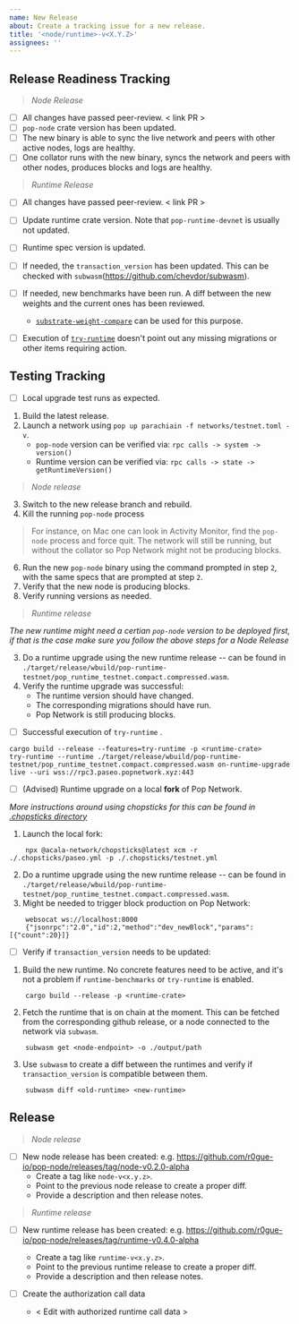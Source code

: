 ```yaml
---
name: New Release
about: Create a tracking issue for a new release.
title: '<node/runtime>-v<X.Y.Z>'
assignees: ''
---
```


## Release Readiness Tracking

> _Node Release_

- [ ] All changes have passed peer-review. < link PR >
- [ ] `pop-node` crate version has been updated.
- [ ] The new binary is able to sync the live network and peers with other active nodes, logs are healthy.
- [ ] One collator runs with the new binary, syncs the network and peers with other nodes, produces blocks and logs are healthy.

> _Runtime Release_

- [ ] All changes have passed peer-review. < link PR >
- [ ] Update runtime crate version. Note that `pop-runtime-devnet` is usually not updated.
- [ ] Runtime spec version is updated.
- [ ] If needed, the `transaction_version` has been updated. This can be checked with
  `subwasm`(https://github.com/chevdor/subwasm).
- [ ] If needed, new benchmarks have been run. A diff between the new weights and the current ones has been reviewed.
    - [`substrate-weight-compare`](https://github.com/ggwpez/substrate-weight-compare) can be used for this purpose.
- [ ] Execution of [`try-runtime`](https://github.com/paritytech/try-runtime-cli) doesn't point out any missing migrations or other items requiring action.



## Testing Tracking

- [ ] Local upgrade test runs as expected.

1. Build the latest release.
2. Launch a network using `pop up parachiain -f networks/testnet.toml -v`.
    - `pop-node` version can be verified via: `rpc calls -> system -> version()`
    - Runtime version can be verified via: `rpc calls -> state -> getRuntimeVersion()`


> _Node release_

3. Switch to the new release branch and rebuild.
4. Kill the running `pop-node` process
> For instance, on Mac one can look in Activity Monitor, find the `pop-node` process and force quit. The network will still be running, but without the collator so Pop Network might not be producing blocks.
6. Run the new `pop-node` binary using the command prompted in step `2`, with the same specs that are prompted at step `2`.
7. Verify that the new node is producing blocks.
8. Verify running versions as needed.

> _Runtime release_

_The new runtime might need a certian `pop-node` version to be deployed first, if that is the case make sure you follow the above steps for a Node Release_

3. Do a runtime upgrade using the new runtime release -- can be found in `./target/release/wbuild/pop-runtime-testnet/pop_runtime_testnet.compact.compressed.wasm`.
4. Verify the runtime upgrade was successful:
    - The runtime version should have changed.
    - The corresponding migrations should have run.
    - Pop Network is still producing blocks.


- [ ] Successful execution of `try-runtime` .
```
cargo build --release --features=try-runtime -p <runtime-crate>
try-runtime --runtime ./target/release/wbuild/pop-runtime-testnet/pop_runtime_testnet.compact.compressed.wasm on-runtime-upgrade live --uri wss://rpc3.paseo.popnetwork.xyz:443
```

- [ ] (Advised) Runtime upgrade on a local **fork** of Pop Network.

_More instructions around using chopsticks for this can be found in [.chopsticks directory](../../.chopsticks)_

1. Launch the local fork:
```shell
    npx @acala-network/chopsticks@latest xcm -r ./.chopsticks/paseo.yml -p ./.chopsticks/testnet.yml
```
2. Do a runtime upgrade using the new runtime release -- can be found in `./target/release/wbuild/pop-runtime-testnet/pop_runtime_testnet.compact.compressed.wasm`.
3. Might be needed to trigger block production on Pop Network:
```shell
    websocat ws://localhost:8000
    {"jsonrpc":"2.0","id":2,"method":"dev_newBlock","params":[{"count":20}]}
```

- [ ] Verify if `transaction_version` needs to be updated:

1. Build the new runtime. No concrete features need to be active, and it's not a problem if `runtime-benchmarks` or `try-runtime` is enabled.

```shell
    cargo build --release -p <runtime-crate>
```

2. Fetch the runtime that is on chain at the moment. This can be fetched from the corresponding github release, or a
   node connected to the network via `subwasm`.

```shell
    subwasm get <node-endpoint> -o ./output/path
```

3. Use `subwasm` to create a diff between the runtimes and verify if `transaction_version` is compatible between them.

```shell
    subwasm diff <old-runtime> <new-runtime>
```

## Release

> _Node release_

- [ ] New node release has been created: e.g. https://github.com/r0gue-io/pop-node/releases/tag/node-v0.2.0-alpha
    - Create a tag like `node-v<x.y.z>`.
    - Point to the previous node release to create a proper diff.
    - Provide a description and then release notes.

> _Runtime release_

- [ ] New runtime release has been created: e.g. https://github.com/r0gue-io/pop-node/releases/tag/runtime-v0.4.0-alpha
    - Create a tag like `runtime-v<x.y.z>`.
    - Point to the previous runtime release to create a proper diff.
    - Provide a description and then release notes.

- [ ] Create the authorization call data
    - < Edit with authorized runtime call data >
